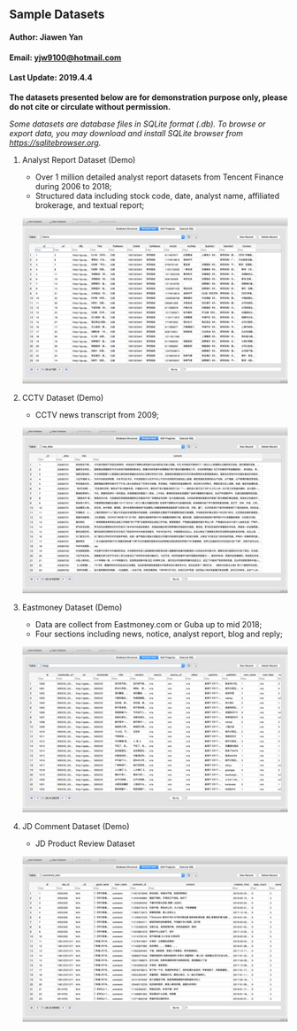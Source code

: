 ## Sample Datasets

#### Author: Jiawen Yan
#### Email: yjw9100@hotmail.com
#### Last Update: 2019.4.4


**The datasets presented below are for demonstration purpose only, please do not cite or circulate without permission.**

*Some datasets are database files in SQLite format (.db). To browse or export data, you may download and install SQLite browser from https://sqlitebrowser.org.*


1. Analyst Report Dataset (Demo)
	* Over 1 million detailed analyst report datasets from Tencent Finance during 2006 to 2018;
	* Structured data including stock code, date, analyst name, affiliated brokerage, and textual report;

	![Sample Data](AnalystReport/screenshot.png)


2. CCTV Dataset (Demo)
	* CCTV news transcript from 2009;

	![Sample Data](CCTV/screenshot.png)


3. Eastmoney Dataset (Demo)
	* Data are collect from Eastmoney.com or Guba up to mid 2018;
	* Four sections including news, notice, analyst report, blog and reply;

	![Sample Data](Eastmoney/screenshot.png)

4. JD Comment Dataset (Demo)
	* JD Product Review Dataset

	![Sample Data](JD/screenshot.png)




